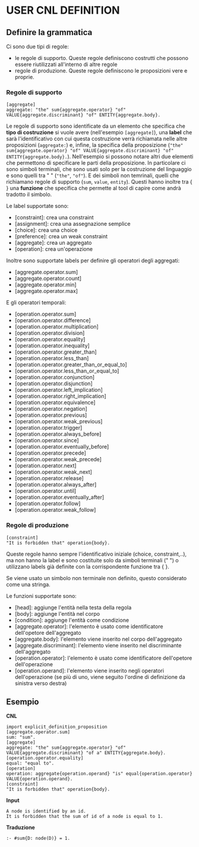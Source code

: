 # USER CNL DEFINITION

## Definire la grammatica
Ci sono due tipi di regole:
- le regole di supporto. Queste regole definiscono costrutti che possono essere riutilizzati all'interno di altre regole
- regole di produzione. Queste regole definiscono le proposizioni vere e proprie.
### Regole di supporto
```
[aggregate]
aggregate: "the" sum{aggregate.operator} "of" VALUE{aggregate.discriminant} "of" ENTITY{aggregate.body}.
```

Le regole di supporto sono identificate da un elemento che specifica che **tipo di costruzione** si vuole avere (nell'esempio ```[aggregate]```), una **label** che sarà l'identificativo con cui questa costruzione verrà richiamata nelle altre proposizioni (```aggregate:```) e, infine, la specifica della proposizione (```"the" sum{aggregate.operator} "of" VALUE{aggregate.discriminant} "of" ENTITY{aggregate.body}.```).
Nell'esempio si possono notare altri due elementi che permettono di specificare le parti della proposizione. In particolare ci sono simboli terminali, che sono usati solo per la costruzione del linguaggio e sono quelli tra " " (```"the"```, ```"of"```).
E dei simboli non temrinali, quelli che richiamano regole di supporto (```sum```, ```value```, ```entity```). Questi hanno inoltre tra { } una **funzione** che specifica che permette al tool di capire come andrà tradotto il simbolo.

Le label supportate sono:
- [constraint]: crea una constraint
- [assignment]: crea una assegnazione semplice
- [choice]: crea una choice
- [preference]: crea un weak constraint
- [aggregate]: crea un aggregato
- [operation]: crea un'operazione

Inoltre sono supportate labels per definire gli operatori degli aggregati:
- [aggregate.operator.sum]
- [aggregate.operator.count]
- [aggregate.operator.min]
- [aggregate.operator.max]

E gli operatori temporali:
- [operation.operator.sum]
- [operation.operator.difference]
- [operation.operator.multiplication]
- [operation.operator.division]
- [operation.operator.equality]
- [operation.operator.inequality]
- [operation.operator.greater_than]
- [operation.operator.less_than]
- [operation.operator.greater_than_or_equal_to]
- [operation.operator.less_than_or_equal_to]
- [operation.operator.conjunction]
- [operation.operator.disjunction]
- [operation.operator.left_implication]
- [operation.operator.right_implication]
- [operation.operator.equivalence]
- [operation.operator.negation]
- [operation.operator.previous]
- [operation.operator.weak_previous]
- [operation.operator.trigger]
- [operation.operator.always_before]
- [operation.operator.since]
- [operation.operator.eventually_before]
- [operation.operator.precede]
- [operation.operator.weak_precede]
- [operation.operator.next]
- [operation.operator.weak_next]
- [operation.operator.release]
- [operation.operator.always_after]
- [operation.operator.until]
- [operation.operator.eventually_after]
- [operation.operator.follow]
- [operation.operator.weak_follow]

### Regole di produzione
```
[constraint]
"It is forbidden that" operation{body}.
```
Queste regole hanno sempre l'identificativo iniziale (choice, constraint,..), ma non hanno la label e sono costituite solo da simboli terminali (" ") o utilizzano labels già definite con la corrispondente funzione tra { }. 

Se viene usato un simbolo non terminale non definito, questo considerato come una stringa.

Le funzioni supportate sono:
- [head]: aggiunge l'entità nella testa della regola
- [body]: aggiunge l'entità nel corpo
- [condition]: aggiunge l'entità come condizione
- [aggregate.operator]: l'elemento è usato come identificatore dell'opetore dell'aggregato
- [aggregate.body]: l'elemento viene inserito nel corpo dell'aggregato
- [aggregate.discriminant]: l'elemento viene inserito nel discriminante dell'aggregato
- [operation.operator]: l'elemento è usato come identificatore dell'opetore dell'operazione
- [operation.operand]: l'elemento viene inserito negli operatori dell'operazione (se più di uno, viene seguito l'ordine di definizione da sinistra verso destra)

## Esempio
**CNL**
```
import explicit_definition_proposition
[aggregate.operator.sum]
sum: "sum".
[aggregate]
aggregate: "the" sum{aggregate.operator} "of" VALUE{aggregate.discriminant} "of a" ENTITY{aggregate.body}.
[operation.operator.equality]
equal: "equal to".
[operation]
operation: aggregate{operation.operand} "is" equal{operation.operator} VALUE{operation.operand}.
[constraint]
"It is forbidden that" operation{body}.
```

**Input**
```
A node is identified by an id. 
It is forbidden that the sum of id of a node is equal to 1.
```

**Traduzione**
```
:- #sum{D: node(D)} = 1.
```